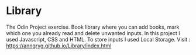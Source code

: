 # Library
The Odin Project exercise. Book library where you can add books, mark which one you already read and delete unwanted inputs. In this project I used Javascript, CSS and HTML. To store inputs I used Local Storage.
Visit : https://anngryg.github.io/Library/index.html

